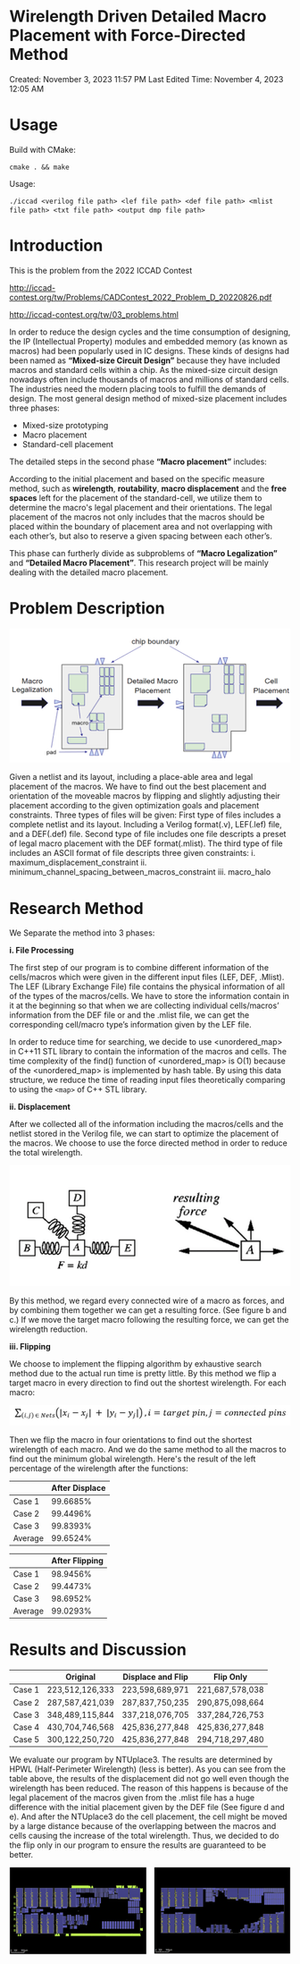 # Wirelength Driven Detailed Macro Placement with Force-Directed Method

Created: November 3, 2023 11:57 PM
Last Edited Time: November 4, 2023 12:05 AM

# Usage

Build with CMake:

```
cmake . && make
```

Usage:

```
./iccad <verilog file path> <lef file path> <def file path> <mlist file path> <txt file path> <output dmp file path>
```

# Introduction

This is the problem from the 2022 ICCAD Contest

http://iccad-contest.org/tw/Problems/CADContest_2022_Problem_D_20220826.pdf

http://iccad-contest.org/tw/03_problems.html

In order to reduce the design cycles and the time consumption of designing, the IP (Intellectual Property) modules and embedded memory (as known as macros) had been popularly used in IC designs. These kinds of designs had been named as **“Mixed-size Circuit Design”** because they have included macros and standard cells within a chip. As the mixed-size circuit design nowadays often include thousands of macros and millions of standard cells. The industries need the modern placing tools to fulfill the demands of design. The most general design method of mixed-size placement includes three phases:

- Mixed-size prototyping
- Macro placement
- Standard-cell placement

The detailed steps in the second phase **“Macro placement”** includes:

According to the initial placement and based on the specific measure method, such as **wirelength**, **routability**, **macro displacement** and the **free spaces** left for the placement of the standard-cell, we utilize them to determine the macro's legal placement and their orientations. The legal placement of the macros not only includes that the macros should be placed within the boundary of placement area and not overlapping with each other’s, but also to reserve a given spacing between each other’s.

This phase can furtherly divide as subproblems of **“Macro Legalization”** and **“Detailed Macro Placement”**. This research project will be mainly dealing with the detailed macro placement.

# Problem Description

![image.png](images/image.png)

Given a netlist and its layout, including a place-able area and legal placement of the macros. We have to find out the best placement and orientation of the moveable macros by flipping and slightly adjusting their placement according to the given optimization goals and placement constraints.
Three types of files will be given:
First type of files includes a complete netlist and its layout. Including a Verilog format(.v), LEF(.lef) file, and a DEF(.def) file. Second type of file includes one file descripts a preset of legal macro placement with the DEF format(.mlist). The third type of file includes an ASCII format of file descripts three given constraints:
i. maximum_displacement_constraint
ii. minimum_channel_spacing_between_macros_constraint
iii. macro_halo

# Research Method

We Separate the method into 3 phases:

**i. File Processing**

The first step of our program is to combine different information of the cells/macros which were given in the different input files (LEF, DEF, .Mlist). The LEF (Library Exchange File) file contains the physical information of all of the types of the macros/cells. We have to store the information contain in it at the beginning so that when we are collecting individual cells/macros’ information from the DEF file or and the .mlist file, we can get the corresponding cell/macro type’s information given by the LEF file.

In order to reduce time for searching, we decide to use <unordered_map> in C++11 STL library to contain the information of the macros and cells. The time complexity of the find() function of <unordered_map> is O(1) because of the <unordered_map> is implemented by hash table. By using this data structure, we reduce the time of reading input files theoretically comparing to using the `<map>` of C++ STL library.

**ii. Displacement**

After we collected all of the information including the macros/cells and the netlist stored in the Verilog file, we can start to optimize the placement of the macros. We choose to use the force directed method in order to reduce the total wirelength.

![SP_Poster_A0.png](images/SP_Poster_A0.png)

By this method, we regard every connected wire of a macro as forces, and by combining them together we can get a resulting force. (See figure b and c.) If we move the target macro following the resulting force, we can get the wirelength reduction.

**iii. Flipping**

We choose to implement the flipping algorithm by exhaustive search method due to the actual run time is pretty little. By this method we flip a target macro in every direction to find out the shortest wirelength. For each macro:

![SP_Poster_A0 (1).png](images/SP_Poster_A0_(1).png)

Then we flip the macro in four orientations to find out the shortest wirelength of each macro. And we do the same method to all the macros to find out the minimum global wirelength.
Here's the result of the left percentage of the wirelength after the functions:

|         | After Displace |
| ------- | -------------- |
| Case 1  | 99.6685%       |
| Case 2  | 99.4496%       |
| Case 3  | 99.8393%       |
| Average | 99.6524%       |

|         | After Flipping |
| ------- | -------------- |
| Case 1  | 98.9456%       |
| Case 2  | 99.4473%       |
| Case 3  | 98.6952%       |
| Average | 99.0293%       |

# Results and Discussion

|        | Original        | Displace and Flip | Flip Only       |
| ------ | --------------- | ----------------- | --------------- |
| Case 1 | 223,512,126,333 | 223,598,689,971   | 221,687,578,038 |
| Case 2 | 287,587,421,039 | 287,837,750,235   | 290,875,098,664 |
| Case 3 | 348,489,115,844 | 337,218,076,705   | 337,284,726,753 |
| Case 4 | 430,704,746,568 | 425,836,277,848   | 425,836,277,848 |
| Case 5 | 300,122,250,720 | 425,836,277,848   | 294,718,297,480 |

We evaluate our program by NTUplace3. The results are determined by HPWL (Half-Perimeter Wirelength) (less is better). As you can see from the table above, the results of the displacement did not go well even though the wirelength has been reduced. The reason of this happens is because of the legal placement of the macros given from the .mlist file has a huge difference with the initial placement given by the DEF file (See figure d and e). And after the NTUplace3 do the cell placement, the cell might be moved by a large distance because of the overlapping between the macros and cells causing the increase of the total wirelength. Thus, we decided to do the flip only in our program to ensure the results are guaranteed to be better.

![SP_Poster_A0 (2).png](images/SP_Poster_A0_(2).png)
